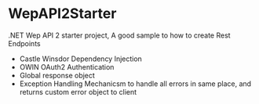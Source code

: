 # WepAPI2Starter

.NET Wep API 2 starter project, A good sample to how to create Rest Endpoints

- Castle Winsdor Dependency Injection
- OWIN OAuth2 Authentication
- Global response object
- Exception Handling Mechanicsm to handle all errors in same place, and returns custom error object to client
